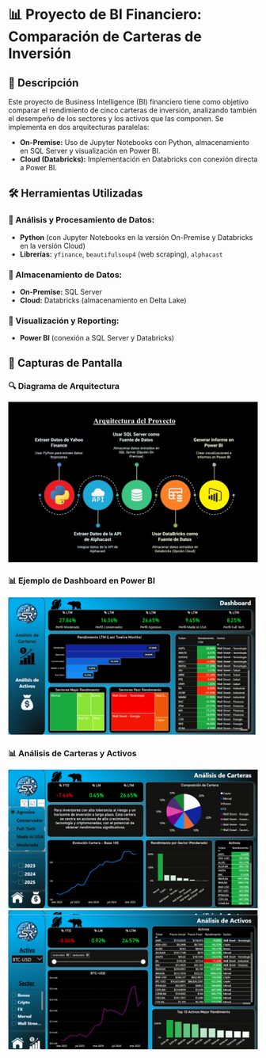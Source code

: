 # 📊 Proyecto de BI Financiero: Comparación de Carteras de Inversión

## 📌 Descripción
Este proyecto de Business Intelligence (BI) financiero tiene como objetivo comparar el rendimiento de cinco carteras de inversión, analizando también el desempeño de los sectores y los activos que las componen. Se implementa en dos arquitecturas paralelas:

- **On-Premise:** Uso de Jupyter Notebooks con Python, almacenamiento en SQL Server y visualización en Power BI.
- **Cloud (Databricks):** Implementación en Databricks con conexión directa a Power BI.

## 🛠️ Herramientas Utilizadas
### 🔹 Análisis y Procesamiento de Datos:
- **Python** (con Jupyter Notebooks en la versión On-Premise y Databricks en la versión Cloud)
- **Librerías:** `yfinance`, `beautifulsoup4` (web scraping), `alphacast`

### 🔹 Almacenamiento de Datos:
- **On-Premise:** SQL Server
- **Cloud:** Databricks (almacenamiento en Delta Lake)

### 🔹 Visualización y Reporting:
- **Power BI** (conexión a SQL Server y Databricks)

## 📸 Capturas de Pantalla
### 🔍 Diagrama de Arquitectura
![Diagrama de Arquitectura](Arquitectura.png)

### 📊 Ejemplo de Dashboard en Power BI
![Dashboard Power BI](Portada_Finance.png)

### 📊 Análisis de Carteras y Activos
![Carteras](Cartera_Agresivo.png)
![Activos](Activos_BTC.png)
